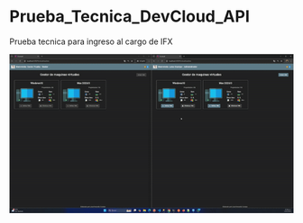 # Prueba_Tecnica_DevCloud_API
Prueba tecnica para ingreso al cargo de IFX

![Imagen](./websockets.gif)

